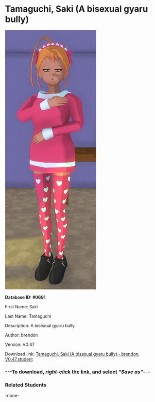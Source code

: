 # Tamaguchi, Saki (A bisexual gyaru bully)

<img src="Files/Images/Tamaguchi, Saki (A bisexual gyaru bully).png" title="Tamaguchi, Saki (A bisexual gyaru bully) - brendon, V0.47">

**Database ID: #0691**

First Name: Saki

Last Name: Tamaguchi

Description: A bisexual gyaru bully

Author: brendon

Version: V0.47

Download link: <a href="https://raw.githubusercontent.com/Arbiter1223/Daigaku-Gurashi-Custom-Students/master/Files/Studen%20Files/Tamaguchi%2C%20Saki%20(A%20bisexual%20gyaru%20bully)%20-%20brendon%2C%20V0.47.student">Tamaguchi, Saki (A bisexual gyaru bully) - brendon, V0.47.student</a>

### ---**To download, _right-click_ the link, and select _"Save as"_**---

### Related Students

-none-
